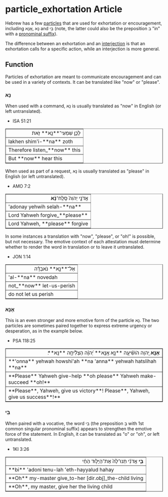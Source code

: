 # particle_exhortation Article
Hebrew has a few [particles](https://git.door43.org/Door43/en-uhg/src/master/content/particle/02.md) that are used for exhortation or encouragement, including נָא ,אָנָּא and בִּי (note, the latter could also be the preposition ב "in" with a [pronominal suffix](https://git.door43.org/Door43/en-uhg/src/master/content/suffix_pronominal/02.md)).

The difference between an exhortation and an [interjection](https://git.door43.org/Door43/en-uhg/src/master/content/particle_interjection/02.md) is that an exhortation calls for a specific action, while an interjection is more general. 

## Function
Particles of exhortation are meant to communicate encouragement and can be used in a variety of contexts. It can be translated like "now" or "please".

### נָא
When used with a command, נָא is usually translated as "now" in English (or left untranslated).

* ISA 51:21
<table border="1" class="docutils">
<colgroup>
<col width="100%" />
</colgroup>
<tbody valign="top">
<tr class="row-odd" align="right"><td>לָכֵ֛ן שִׁמְעִי־**נָ֥א** זֹ֖את</td>
</tr>
<tr class="row-even"><td>lakhen shim'i-**na** zoth</td>
</tr>
<tr class="row-odd"><td>Therefore listen_**now** this</td>
</tr>
<tr class="row-even"><td>But **now** hear this</td>
</tr>
</tbody>
</table>

When used as part of a request, נָא is usually translated as "please" in English (or left untranslated).

* AMO 7:2
<table border="1" class="docutils">
<colgroup>
<col width="100%" />
</colgroup>
<tbody valign="top">
<tr class="row-odd" align="right"><td>אֲדֹנָ֤י יְהוִה֙ סְֽלַֽח־<b>נָ֔א</b></td>
</tr>
<tr class="row-even"><td>'adonay yehwih selah-**na**</td>
</tr>
<tr class="row-odd"><td>Lord Yahweh forgive_**please**</td>
</tr>
<tr class="row-even"><td>Lord Yahweh, **please** forgive</td>
</tr>
</tbody>
</table>

In some instances a translation with "now", "please", or "oh!" is possible, but not necessary. The emotive context of each attestation must determine whether to render the word in translation or to leave it untranslated.

* JON 1:14
<table border="1" class="docutils">
<colgroup>
<col width="100%" />
</colgroup>
<tbody valign="top">
<tr class="row-odd" align="right"><td>אַל־**נָ֣א** נֹאבְדָ֗ה</td>
</tr>
<tr class="row-even"><td>'al-**na** novedah</td>
</tr>
<tr class="row-odd"><td>not_**now** let-us-perish</td>
</tr>
<tr class="row-even"><td>do not let us perish</td>
</tr>
</tbody>
</table>

### אָנָּא

This is an even stronger and more emotive form of the particle נָא.  The two particles are sometimes paired together to express extreme urgency or desperation, as in the example below. 

* PSA 118:25
<table border="1" class="docutils">
<colgroup>
<col width="100%" />
</colgroup>
<tbody valign="top">
<tr class="row-odd" align="right"><td><b>אָנָּ֣א</b> יְ֭הוָה הֹושִׁ֘יעָ֥ה **נָּ֑א אָֽנָּ֥א** יְ֝הוָ֗ה הַצְלִ֘יחָ֥ה **נָּֽא**׃</td>
</tr>
<tr class="row-even"><td>**'onna** yehwah howshi'ah **na 'anna** yehwah hatslihah **na**</td>
</tr>
<tr class="row-odd"><td>**Please** Yahweh give-help **oh please** Yahweh make-succeed **oh!**</td>
</tr>
<tr class="row-even"><td>**Please**, Yahweh, give us victory**! Please**, Yahweh, give us success**!**</td>
</tr>
</tbody>
</table>

### בִּי
When paired with a vocative, the word בִּי (the preposition בְּ with 1st common singular pronominal suffix) appears to strengthen the emotive force of the statement.  In English, it can be translated as "o" or "oh", or left untranslated.

* 1KI 3:26
<table border="1" class="docutils">
<colgroup>
<col width="100%" />
</colgroup>
<tbody valign="top">
<tr class="row-odd" align="right"><td><b>בִּ֣י</b> אֲדֹנִ֗י תְּנוּ־לָהּ֙ אֶת־הַיָּל֣וּד הַחַ֔י</td>
</tr>
<tr class="row-even"><td>**bi** 'adoni tenu-lah 'eth-hayyalud hahay</td>
</tr>
<tr class="row-odd"><td>**Oh** my-master give_to-her [dir.obj]_the-child living</td>
</tr>
<tr class="row-even"><td>**Oh**, my master, give her the living child</td>
</tr>
</tbody>
</table>
